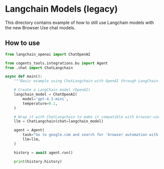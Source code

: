 # Langchain Models (legacy)

This directory contains example of how to still use Langchain models with the new Browser Use chat models.

## How to use

```python
from langchain_openai import ChatOpenAI

from cogents_tools.integrations.bu import Agent
from .chat import ChatLangchain

async def main():
	"""Basic example using ChatLangchain with OpenAI through LangChain."""

	# Create a LangChain model (OpenAI)
	langchain_model = ChatOpenAI(
		model='gpt-4.1-mini',
		temperature=0.1,
	)

	# Wrap it with ChatLangchain to make it compatible with browser-use
	llm = ChatLangchain(chat=langchain_model)

    agent = Agent(
        task="Go to google.com and search for 'browser automation with Python'",
        llm=llm,
    )

    history = await agent.run()

    print(history.history)
```
